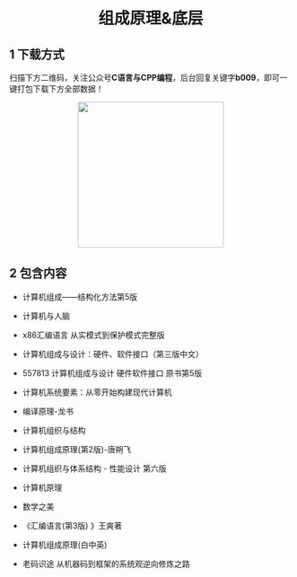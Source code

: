 <h1 align="center">组成原理&底层</h1>

## 1 下载方式

扫描下方二维码，关注公众号**C语言与CPP编程**，后台回复关键字**b009**，即可一键打包下载下方全部数据！

<p align="center">
    <img src="http://oss.interviewguide.cn/img/202304210025124.jpg" width="260" height="260"></img>
</p>


## 2 包含内容

- 计算机组成——结构化方法第5版
- 计算机与人脑

- x86汇编语言 从实模式到保护模式完整版

- 计算机组成与设计：硬件、软件接口（第三版中文）

- 557813 计算机组成与设计 硬件软件接口 原书第5版

- 计算机系统要素：从零开始构建现代计算机

- 编译原理-龙书

- 计算机组织与结构

- 计算机组成原理(第2版)-唐朔飞

- 计算机组织与体系结构 - 性能设计 第六版

- 计算机原理

- 数学之美

- 《汇编语言(第3版) 》王爽著

- 计算机组成原理(白中英)

- 老码识途 从机器码到框架的系统观逆向修炼之路